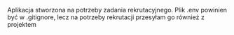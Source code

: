 Aplikacja stworzona na potrzeby zadania rekrutacyjnego.
Plik .env powinien być w .gitignore, lecz na potrzeby rekrutacji przesyłam go również z projektem
